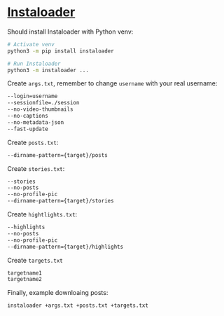 # [Instaloader](https://instaloader.github.io/)

Should install Instaloader with Python venv:

```sh
# Activate venv
python3 -m pip install instaloader

# Run Instaloader
python3 -m instaloader ...
```

Create `args.txt`, remember to change `username` with your real username:

```txt
--login=username
--sessionfile=./session
--no-video-thumbnails
--no-captions
--no-metadata-json
--fast-update
```

Create `posts.txt`:

```txt
--dirname-pattern={target}/posts
```

Create `stories.txt`:

```txt
--stories
--no-posts
--no-profile-pic
--dirname-pattern={target}/stories
```

Create `hightlights.txt`:

```txt
--highlights
--no-posts
--no-profile-pic
--dirname-pattern={target}/highlights
```

Create `targets.txt`

```txt
targetname1
targetname2
```

Finally, example downloaing posts:

```sh
instaloader +args.txt +posts.txt +targets.txt
```
